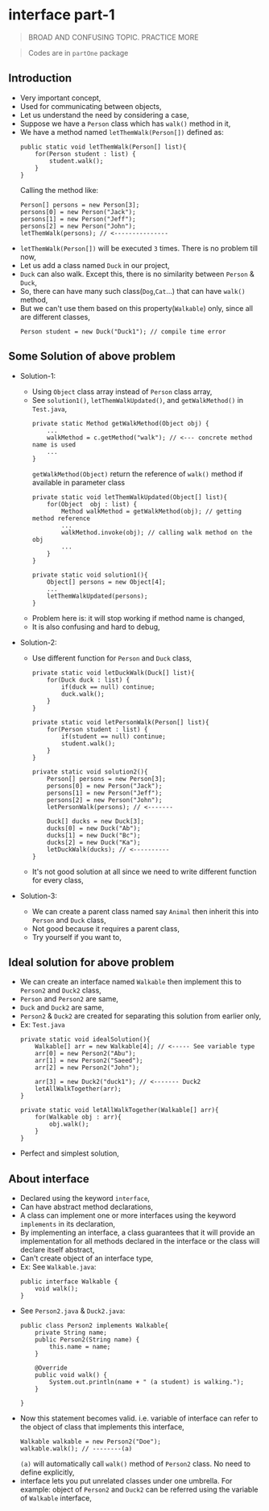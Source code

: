 
# interface part-1

> BROAD AND CONFUSING TOPIC. PRACTICE MORE

> Codes are in `partOne` package

## Introduction
- Very important concept,
- Used for communicating between objects,
- Let us understand the need by considering a case,
- Suppose we have a `Person` class which has `walk()` method in it,
- We have a method named `letThemWalk(Person[])` defined as:
    ```
    public static void letThemWalk(Person[] list){
        for(Person student : list) {
            student.walk();
        }
    }
    ```
    Calling the method like:
    ```
    Person[] persons = new Person[3];
    persons[0] = new Person("Jack");
    persons[1] = new Person("Jeff");
    persons[2] = new Person("John");
    letThemWalk(persons); // <---------------
    ```
- `letThemWalk(Person[])` will be executed `3` times. There is no problem till now,
- Let us add a class named `Duck` in our project,
- `Duck` can also walk. Except this, there is no similarity between `Person` & `Duck`,
- So, there can have many such class(`Dog`,`Cat`...) that can have `walk()` method,
- But we can't use them based on this property(`Walkable`) only, since all are different classes,
  ```
  Person student = new Duck("Duck1"); // compile time error
  ```

## Some Solution of above problem
- Solution-1: 
  - Using `Object` class array instead of `Person` class array,
  - See `solution1()`, `letThemWalkUpdated()`, and `getWalkMethod()` in `Test.java`,
     ```
     private static Method getWalkMethod(Object obj) {
         ...
         walkMethod = c.getMethod("walk"); // <--- concrete method name is used
         ...
     }
     ```
    `getWalkMethod(Object)` return the reference of `walk()` method if available in parameter class
    ```
    private static void letThemWalkUpdated(Object[] list){
        for(Object  obj : list) {
            Method walkMethod = getWalkMethod(obj); // getting method reference
            ...
            walkMethod.invoke(obj); // calling walk method on the obj
            ...
        }
    }
    ```
    ```
    private static void solution1(){
        Object[] persons = new Object[4];
        ...
        letThemWalkUpdated(persons);
    }
    ```
  - Problem here is: it will stop working if method name is changed,
  - It is also confusing and hard to debug,

- Solution-2:
  - Use different function for `Person` and `Duck` class,
    ```
    private static void letDuckWalk(Duck[] list){
        for(Duck duck : list) {
            if(duck == null) continue;
            duck.walk();
        }
    }
    ```
    ```
    private static void letPersonWalk(Person[] list){
        for(Person student : list) {
            if(student == null) continue;
            student.walk();
        }
    }
    ```
    ```
    private static void solution2(){
        Person[] persons = new Person[3];
        persons[0] = new Person("Jack");
        persons[1] = new Person("Jeff");
        persons[2] = new Person("John");
        letPersonWalk(persons); // <-------

        Duck[] ducks = new Duck[3];
        ducks[0] = new Duck("Ab");
        ducks[1] = new Duck("Bc");
        ducks[2] = new Duck("Ka");
        letDuckWalk(ducks); // <----------
    }
    ```
  - It's not good solution at all since we need to write different function for every class,

- Solution-3:
  - We can create a parent class named say `Animal` then inherit this into `Person` and `Duck` class,
  - Not good because it requires a parent class,
  - Try yourself if you want to,

## Ideal solution for above problem
- We can create an interface named `Walkable` then implement this to `Person2` and `Duck2` class,
- `Person` and `Person2` are same,
- `Duck` and `Duck2` are same,
- `Person2` & `Duck2` are created for separating this solution from earlier only,
- Ex: `Test.java`
  ```
  private static void idealSolution(){
      Walkable[] arr = new Walkable[4]; // <----- See variable type
      arr[0] = new Person2("Abu");
      arr[1] = new Person2("Saeed");
      arr[2] = new Person2("John");
  
      arr[3] = new Duck2("duck1"); // <------- Duck2
      letAllWalkTogether(arr);
  }
  ```
  ```
  private static void letAllWalkTogether(Walkable[] arr){
      for(Walkable obj : arr){
          obj.walk();
      }
  }
  ```
- Perfect and simplest solution,

## About interface
- Declared using the keyword `interface`, 
- Can have abstract method declarations,
- A class can implement one or more interfaces using the keyword `implements` in its declaration,
- By implementing an interface, a class guarantees that it will provide an implementation for all methods declared in the interface or the class will declare itself abstract,
- Can't create object of an interface type,
- Ex: See `Walkable.java`:
  ```
  public interface Walkable {
      void walk();
  }
  ```
- See `Person2.java` & `Duck2.java`:
  ```
  public class Person2 implements Walkable{
      private String name;
      public Person2(String name) {
          this.name = name;
      }
  
      @Override
      public void walk() {
          System.out.println(name + " (a student) is walking.");
      }
  
  }
  ```
- Now this statement becomes valid. i.e. variable of interface can refer to the object of class that implements this interface,
  ```
  Walkable walkable = new Person2("Doe");
  walkable.walk(); // --------(a)
  ```
  `(a)` will automatically call `walk()` method of `Person2` class. No need to define explicitly,
- interface lets you put unrelated classes under one umbrella. For example: object of `Person2` and `Duck2` can be referred using the variable of `Walkable` interface,
